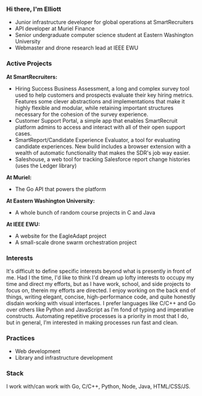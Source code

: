 ### Hi there, I'm Elliott

- Junior infrastructure developer for global operations at SmartRecruiters
- API developer at Muriel Finance
- Senior undergraduate computer science student at Eastern Washington University
- Webmaster and drone research lead at IEEE EWU

### Active Projects

**At SmartRecruiters:**
- Hiring Success Business Assessment, a long and complex survey tool used to help customers and prospects evaluate their key hiring metrics. Features some clever abstractions and implementations that make it highly flexible and modular, while retaining important structures necessary for the cohesion of the survey experience.
- Customer Support Portal, a simple app that enables SmartRecruit platform admins to access and interact with all of their open support cases.
- SmartReport/Candidate Experience Evaluator, a tool for evaluating candidate experiences. New build includes a browser extension with a wealth of automatic functionality that makes the SDR's job way easier.
- Saleshouse, a web tool for tracking Salesforce report change histories (uses the Ledger library)

**At Muriel:**
- The Go API that powers the platform

**At Eastern Washington University:**
- A whole bunch of random course projects in C and Java

**At IEEE EWU:**
- A website for the EagleAdapt project
- A small-scale drone swarm orchestration project

### Interests

It's difficult to define specific interests beyond what is presently in front of me. Had I the time, I'd like to think I'd dream up lofty interests to occupy my time and direct my efforts, but as I have work, school, and side projects to focus on, therein my efforts are directed. I enjoy working on the back end of things, writing elegant, concise, high-performance code, and quite honestly disdain working with visual interfaces. I prefer languages like C/C++ and Go over others like Python and JavaScript as I'm fond of typing and imperative constructs. Automating repetitive processes is a priority in most that I do, but in general, I'm interested in making processes run fast and clean.

### Practices

- Web development
- Library and infrastructure development

### Stack

I work with/can work with Go, C/C++, Python, Node, Java, HTML/CSS/JS.
